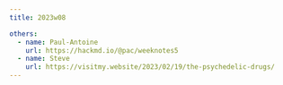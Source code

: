 ```yaml
---
title: 2023w08

others:
  - name: Paul-Antoine
    url: https://hackmd.io/@pac/weeknotes5
  - name: Steve
    url: https://visitmy.website/2023/02/19/the-psychedelic-drugs/
---
```

